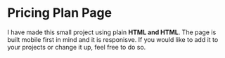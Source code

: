 # Pricing Plan Page 

I have made this small project using plain <b>HTML and HTML</b>. The page is built mobile first in mind and it is responisve. 
If you would like to add it to your projects or change it up, feel free to do so. 







